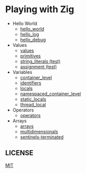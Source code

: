 # Playing with Zig

* Hello World
  * [hello_world](/hello_world/hello_world.zig)
  * [hello_log](/hello_world/hello_log.zig)
  * [hello_debug](/hello_world/hello_debug.zig)
* Values
  * [values](/values/values.zig)
  * [primitives](/values/primitives.zig)
  * [string_literals (test)](/values/string_literals.test.zig)
  * [assignment (test)](/values/assignment.test.zig)
* Variables
  * [container_level](/variables/container_level.test.zig)
  * [identifiers](/variables/identifiers.test.zig)
  * [locals](/variables/locals.test.zig)
  * [namespaced_container_level](/variables/namespaced_container_level.test.zig)
  * [static_locals](/variables/static_locals.test.zig)
  * [thread_local](/variables/thread_local.test.zig)
* Operators
  * [operators](/operators/operators.test.zig)
* Arrays
  * [arrays](/arrays/arrays.test.zig)
  * [multidimensionals](/arrays/multidimensionals.test.zig)
  * [sentinels-terminated](/arrays/sentinels-terminated.test.zig)

## LICENSE

[MIT](LICENSE)
